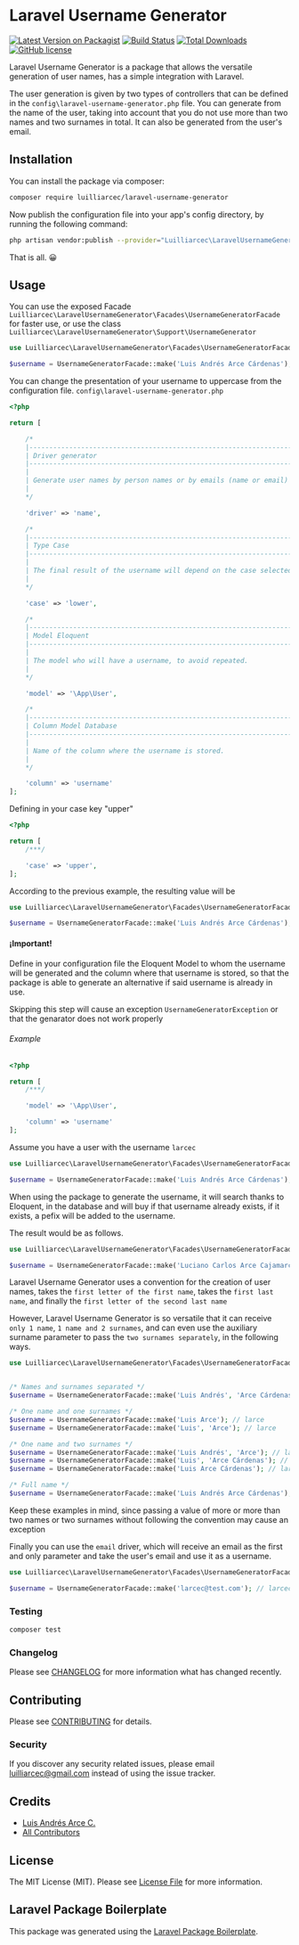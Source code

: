 # Laravel Username Generator

[![Latest Version on Packagist](https://img.shields.io/packagist/v/luilliarcec/laravel-username-generator.svg)](https://packagist.org/packages/luilliarcec/laravel-username-generator)
[![Build Status](https://travis-ci.com/luilliarcec/laravel-username-generator.svg?branch=master)](https://travis-ci.com/luilliarcec/laravel-username-generator)
[![Total Downloads](https://img.shields.io/packagist/dt/luilliarcec/laravel-username-generator.svg)](https://packagist.org/packages/luilliarcec/laravel-username-generator)
[![GitHub license](https://img.shields.io/github/license/luilliarcec/laravel-username-generator)](https://github.com/luilliarcec/laravel-username-generator/blob/develop/LICENSE.md)

Laravel Username Generator is a package that allows the versatile generation of user names, 
has a simple integration with Laravel.

The user generation is given by two types of controllers that can be defined in the 
`config\laravel-username-generator.php` file. 
You can generate from the name of the user, taking into account that you do not use more than two names and 
two surnames in total. It can also be generated from the user's email.

## Installation

You can install the package via composer:

```bash
composer require luilliarcec/laravel-username-generator
```

Now publish the configuration file into your app's config directory, by running the following command:

```bash
php artisan vendor:publish --provider="Luilliarcec\LaravelUsernameGenerator\UsernameGeneratorServiceProvider"
```

That is all. 😀

## Usage

You can use the exposed Facade 
`Luilliarcec\LaravelUsernameGenerator\Facades\UsernameGeneratorFacade` for faster use, 
or use the class `Luilliarcec\LaravelUsernameGenerator\Support\UsernameGenerator`

```php
use Luilliarcec\LaravelUsernameGenerator\Facades\UsernameGeneratorFacade;

$username = UsernameGeneratorFacade::make('Luis Andrés Arce Cárdenas'); // larcec
```

You can change the presentation of your username to uppercase from the configuration file. 
`config\laravel-username-generator.php`

```php
<?php

return [

    /*
    |--------------------------------------------------------------------------
    | Driver generator
    |--------------------------------------------------------------------------
    |
    | Generate user names by person names or by emails (name or email)
    |
    */

    'driver' => 'name',

    /*
    |--------------------------------------------------------------------------
    | Type Case
    |--------------------------------------------------------------------------
    |
    | The final result of the username will depend on the case selected. (lower or upper)
    |
    */

    'case' => 'lower',

    /*
    |--------------------------------------------------------------------------
    | Model Eloquent
    |--------------------------------------------------------------------------
    |
    | The model who will have a username, to avoid repeated.
    |
    */

    'model' => '\App\User',

    /*
    |--------------------------------------------------------------------------
    | Column Model Database
    |--------------------------------------------------------------------------
    |
    | Name of the column where the username is stored.
    |
    */

    'column' => 'username'
];
```

Defining in your case key "upper"

```php
<?php

return [
    /***/

    'case' => 'upper',
];
```

According to the previous example, the resulting value will be

```php
use Luilliarcec\LaravelUsernameGenerator\Facades\UsernameGeneratorFacade;

$username = UsernameGeneratorFacade::make('Luis Andrés Arce Cárdenas'); // LARCEC
```

#### ¡Important!
Define in your configuration file the Eloquent Model to whom the username will be 
generated and the column where that username is stored, so that the package is able to 
generate an alternative if said username is already in use.

Skipping this step will cause an exception `UsernameGeneratorException` or that the genarator does not work properly

###### Example

```php
<?php

return [
    /***/

    'model' => '\App\User',

    'column' => 'username'
];
```

Assume you have a user with the username `larcec`

```php
use Luilliarcec\LaravelUsernameGenerator\Facades\UsernameGeneratorFacade;

$username = UsernameGeneratorFacade::make('Luis Andrés Arce Cárdenas'); // larcec
```

When using the package to generate the username, it will search thanks to Eloquent, 
in the database and will buy if that username already exists, if it exists, a pefix will be added to the username.

The result would be as follows.

```php
use Luilliarcec\LaravelUsernameGenerator\Facades\UsernameGeneratorFacade;

$username = UsernameGeneratorFacade::make('Luciano Carlos Arce Cajamarca'); // larcec1
```

Laravel Username Generator uses a convention for the creation of user names, takes the `first letter of the first name`, 
takes the `first last name`, and finally the `first letter of the second last name`

However, Laravel Username Generator is so versatile that it can receive `only 1 name`, `1 name and 2 surnames`, 
and can even use the auxiliary surname parameter to pass the `two surnames separately`, in the following ways.

```php
use Luilliarcec\LaravelUsernameGenerator\Facades\UsernameGeneratorFacade;


/* Names and surnames separated */
$username = UsernameGeneratorFacade::make('Luis Andrés', 'Arce Cárdenas'); // larcec

/* One name and one surnames */
$username = UsernameGeneratorFacade::make('Luis Arce'); // larce
$username = UsernameGeneratorFacade::make('Luis', 'Arce'); // larce

/* One name and two surnames */
$username = UsernameGeneratorFacade::make('Luis Andrés', 'Arce'); // larce
$username = UsernameGeneratorFacade::make('Luis', 'Arce Cárdenas'); // larcec
$username = UsernameGeneratorFacade::make('Luis Arce Cárdenas'); // larcec

/* Full name */
$username = UsernameGeneratorFacade::make('Luis Andrés Arce Cárdenas'); // larcec
```

Keep these examples in mind, since passing a value of more or more than two names or 
two surnames without following the convention may cause an exception

Finally you can use the `email` driver, which will receive an email as the first and only parameter 
and take the user's email and use it as a username.

```php
use Luilliarcec\LaravelUsernameGenerator\Facades\UsernameGeneratorFacade;

$username = UsernameGeneratorFacade::make('larcec@test.com'); // larcec
```

### Testing

``` bash
composer test
```

### Changelog

Please see [CHANGELOG](CHANGELOG.md) for more information what has changed recently.

## Contributing

Please see [CONTRIBUTING](CONTRIBUTING.md) for details.

### Security

If you discover any security related issues, please email luilliarcec@gmail.com instead of using the issue tracker.

## Credits

- [Luis Andrés Arce C.](https://github.com/luilliarcec)
- [All Contributors](../../contributors)

## License

The MIT License (MIT). Please see [License File](LICENSE.md) for more information.

## Laravel Package Boilerplate

This package was generated using the [Laravel Package Boilerplate](https://laravelpackageboilerplate.com).
